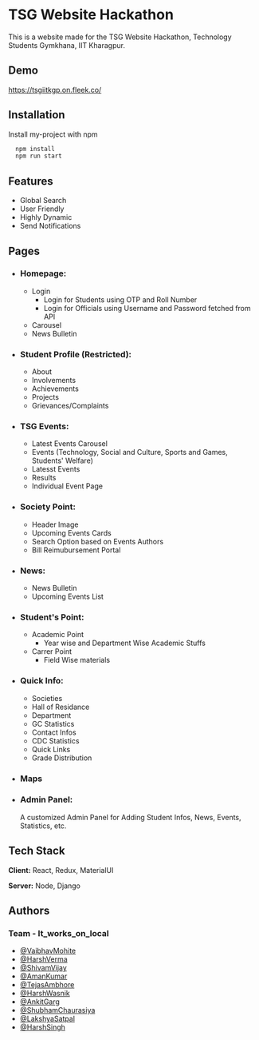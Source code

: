 
# TSG Website Hackathon

This is a website made for the TSG Website Hackathon, Technology Students Gymkhana, IIT Kharagpur.



## Demo

https://tsgiitkgp.on.fleek.co/


## Installation

Install my-project with npm

```bash
  npm install
  npm run start
```
    
##  Features

- Global Search
- User Friendly
- Highly Dynamic
- Send Notifications


## Pages

- ### Homepage:
     - Login
        - Login for Students using OTP and Roll Number
        - Login for Officials using Username and Password fetched from API
     - Carousel
     - News Bulletin

- ### Student Profile (Restricted):
    - About
    - Involvements
    - Achievements
    - Projects
    - Grievances/Complaints

- ### TSG Events:
    - Latest Events Carousel
    - Events (Technology, Social and Culture, Sports and Games, Students' Welfare)
    - Latesst Events
    - Results
    - Individual Event Page

- ### Society Point:
    - Header Image
    - Upcoming Events Cards
    - Search Option based on Events Authors
    - Bill Reimubursement Portal

- ### News:
    - News Bulletin
    - Upcoming Events List

- ### Student's Point:
    - Academic Point
        - Year wise and Department Wise Academic Stuffs 
    - Carrer Point
        - Field Wise materials

- ### Quick Info:
    - Societies
    - Hall of Residance
    - Department
    - GC Statistics
    - Contact Infos
    - CDC Statistics
    - Quick Links
    - Grade Distribution

- ### Maps

- ### Admin Panel:
     A customized Admin Panel for Adding Student Infos, News, Events, Statistics, etc.




## Tech Stack

**Client:** React, Redux, MaterialUI

**Server:** Node, Django


## Authors

### Team - It_works_on_local

- [@VaibhavMohite](https://github.com/Vaibhav-22-dm)
- [@HarshVerma](https://github.com/harshverma250202)
- [@ShivamVijay](https://github.com/shivam1234-hub)
- [@AmanKumar](https://github.com/ajaman190)
- [@TejasAmbhore](https://github.com/TejasAmbhore)
- [@HarshWasnik](https://github.com/MUCCHU)
- [@AnkitGarg](https://github.com/ankitgarg1234)
- [@ShubhamChaurasiya](https://github.com/shubham7413)
- [@LakshyaSatpal](https://github.com/LakshyaSatpal)
- [@HarshSingh](https://github.com/)
